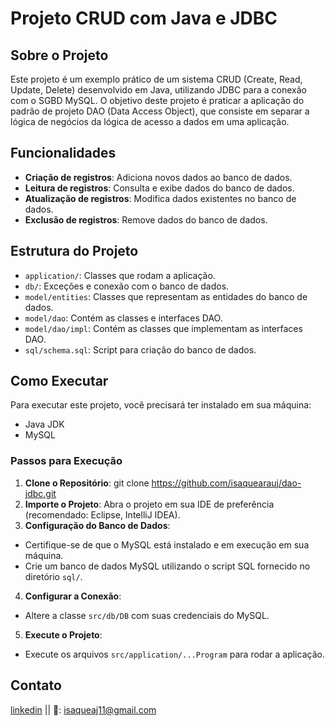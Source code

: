 # Projeto CRUD com Java e JDBC

## Sobre o Projeto

Este projeto é um exemplo prático de um sistema CRUD (Create, Read, Update, Delete) desenvolvido em Java, utilizando JDBC para a conexão com o SGBD MySQL. O objetivo deste projeto é praticar a aplicação do padrão de projeto DAO (Data Access Object), que consiste em separar a lógica de negócios da lógica de acesso a dados em uma aplicação.

## Funcionalidades

- **Criação de registros**: Adiciona novos dados ao banco de dados.
- **Leitura de registros**: Consulta e exibe dados do banco de dados.
- **Atualização de registros**: Modifica dados existentes no banco de dados.
- **Exclusão de registros**: Remove dados do banco de dados.

## Estrutura do Projeto

- `application/`: Classes que rodam a aplicação.
- `db/`: Exceções e conexão com o banco de dados.
- `model/entities`: Classes que representam as entidades do banco de dados.
- `model/dao`: Contém as classes e interfaces DAO.
- `model/dao/impl`: Contém as classes que implementam as interfaces DAO.
- `sql/schema.sql`: Script para criação do banco de dados.

## Como Executar

Para executar este projeto, você precisará ter instalado em sua máquina:
- Java JDK
- MySQL

### Passos para Execução

1. **Clone o Repositório**: git clone https://github.com/isaquearauj/dao-jdbc.git
2. **Importe o Projeto**: Abra o projeto em sua IDE de preferência (recomendado: Eclipse, IntelliJ IDEA).
3. **Configuração do Banco de Dados**:
- Certifique-se de que o MySQL está instalado e em execução em sua máquina.
- Crie um banco de dados MySQL utilizando o script SQL fornecido no diretório `sql/`.
4. **Configurar a Conexão**:
- Altere a classe `src/db/DB` com suas credenciais do MySQL.
5. **Execute o Projeto**:
- Execute os arquivos `src/application/...Program` para rodar a aplicação.

## Contato

[linkedin](https://www.linkedin.com/in/isaquearauj/) ||
📧: isaqueaj11@gmail.com
